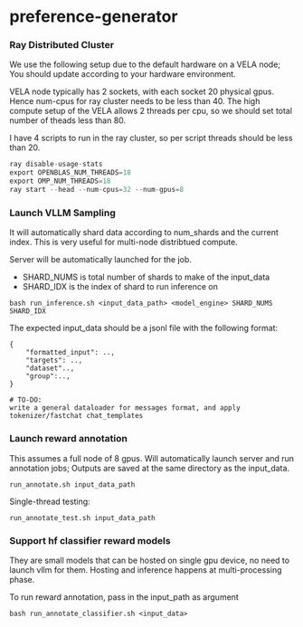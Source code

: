 # preference-generator


### Ray Distributed Cluster

We use the following setup due to the default hardware on a VELA node; 
You should update according to your hardware environment. 

VELA node typically has 2 sockets, with each socket 20 physical gpus. Hence num-cpus for ray cluster needs to be less than 40.
The high compute setup of the VELA allows 2 threads per cpu, so we should set total number of theads less than 80.

I have 4 scripts to run in the ray cluster, so per script threads should be less than 20. 


```python
ray disable-usage-stats
export OPENBLAS_NUM_THREADS=18
export OMP_NUM_THREADS=18
ray start --head --num-cpus=32 --num-gpus=8
```

### Launch VLLM Sampling

It will automatically shard data according to num_shards and the current index. 
This is very useful for multi-node distribtued compute. 

Server will be automatically launched for the job.

- SHARD_NUMS is total number of shards to make of the input_data
- SHARD_IDX is the index of shard to run inference on

```
bash run_inference.sh <input_data_path> <model_engine> SHARD_NUMS SHARD_IDX
```
The expected input_data should be a jsonl file with the following format:
```
{
    "formatted_input": ..,
    "targets": ..,
    "dataset"..,
    "group":..,
}

# TO-DO:
write a general dataloader for messages format, and apply tokenizer/fastchat chat_templates
```


### Launch reward annotation
This assumes a full node of 8 gpus. Will automatically launch server and run annotation jobs; 
Outputs are saved at the same directory as the input_data. 
```
run_annotate.sh input_data_path
```

Single-thread testing:
```
run_annotate_test.sh input_data_path
```

### Support hf classifier reward models
They are small models that can be hosted on single gpu device, no need to launch vllm for them. 
Hosting and inference happens at multi-processing phase. 

To run reward annotation, pass in the input_path as argument
```
bash run_annotate_classifier.sh <input_data>
```
